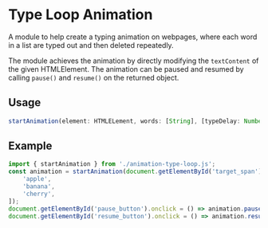 # Type Loop Animation

A module to help create a typing animation on webpages, where each word in a list are typed out and then deleted repeatedly.

The module achieves the animation by directly modifying the `textContent` of the given HTMLElement. The animation can be paused and resumed by calling `pause()` and `resume()` on the returned object.

## Usage

```js
startAnimation(element: HTMLELement, words: [String], [typeDelay: Number(ms), delDelay: Number(ms), displayDelay: Number(ms)])
```

## Example

```js
import { startAnimation } from './animation-type-loop.js';
const animation = startAnimation(document.getElementById('target_span'), [
	'apple',
	'banana',
	'cherry',
]);
document.getElementById('pause_button').onclick = () => animation.pause();
document.getElementById('resume_button').onclick = () => animation.resume();
```
